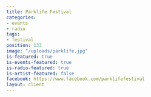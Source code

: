 ```yaml
---
title: Parklife Festival
categories:
- events
- radio
tags:
- festival
position: 133
image: "/uploads/parklife.jpg"
is-featured: true
is-events-featured: true
is-radio-featured: true
is-artist-featured: false
facebook: https://www.facebook.com/parklifefestival
layout: client
---
```


